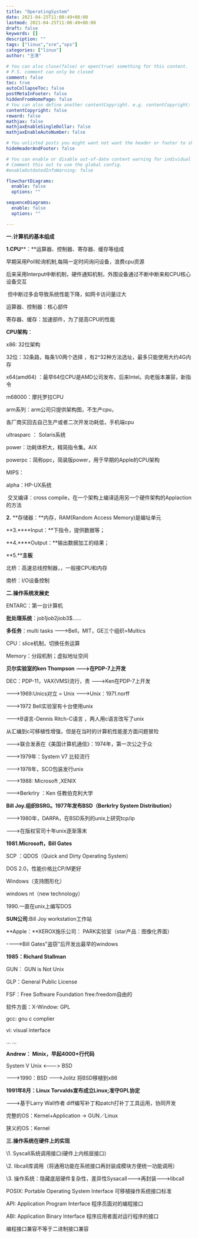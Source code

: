 ```yaml
---
title: "OperatingSystem"
date: 2021-04-25T11:00:49+08:00
lastmod: 2021-04-25T11:00:49+08:00
draft: false
keywords: []
description: ""
tags: ["linux","sre","ops"]
categories: ["linux"]
author: "王清"

# You can also close(false) or open(true) something for this content.
# P.S. comment can only be closed
comment: false
toc: true
autoCollapseToc: false
postMetaInFooter: false
hiddenFromHomePage: false
# You can also define another contentCopyright. e.g. contentCopyright: "This is another copyright."
contentCopyright: false
reward: false
mathjax: false
mathjaxEnableSingleDollar: false
mathjaxEnableAutoNumber: false

# You unlisted posts you might want not want the header or footer to show
hideHeaderAndFooter: false

# You can enable or disable out-of-date content warning for individual post.
# Comment this out to use the global config.
#enableOutdatedInfoWarning: false

flowchartDiagrams:
  enable: false
  options: ""

sequenceDiagrams: 
  enable: false
  options: ""

---
```


**一.计算机的基本组成**

  **1.CPU****：**运算器、控制器、寄存器、缓存等组成

  早期采用Poll轮询机制,每隔一定时间询问设备，浪费cpu资源

  后来采用Interput中断机制，硬件通知机制，外围设备通过不断中断来和CPU核心设备交互

​     但中断过多会导致系统性能下降，如网卡访问量过大

运算器、控制器：核心部件

寄存器、缓存：加速部件，为了提高CPU的性能

**CPU架构**：

x86: 32位架构

32位：32条路，每条1/0两个选择 ，有2^32种方法选址，最多只能使用大约4G内存

x64(amd64) ：最早64位CPU是AMD公司发布，后来Intel。向老版本兼容，新指令

m68000：摩托罗拉CPU

arm系列：arm公司只提供架构图，不生产cpu，

各厂商买回去自己生产或者二次开发功耗低，手机端cpu

ultrasparc ： Solaris系统

power：功耗体积大，精简指令集。AIX

powerpc：简称ppc，简装版power，用于早期的Apple的CPU架构

MIPS：

alpha：HP-UX系统

​     交叉编译：cross compile，在一个架构上编译适用另一个硬件架构的Applaction的方法

  **2.** **存储器：**内存，RAM(Random Access Memory)是编址单元

  **3.****Input：**下指令，提供数据等；

  **4.****Output：**输出数据加工的结果；

  **5.****主板**

  北桥：高速总线控制器，，一般接CPU和内存

 南桥：I/O设备控制

 

 

 

**二.操作系统发展史**

 ENTARC：第一台计算机

 **批处理系统**：job1$job2$jiob3$......

 **多任务**：multi tasks  --->Bell，MIT，GE三个组织=Multics

CPU：slice机制，切换任务运算

Memory：分段机制；虚拟地址空间

 **贝尔实验室的ken Thompson --->在PDP-7上开发**

DEC：PDP-11，VAX(VMS)流行，贵 --->Ken在PDP-7上开发

--->1969:Unics对立 = Unix --->Unix：1971.norff

--->1972 Bell实验室有十台使用unix

--->B语言-Dennis Ritch-C语言 ，两人用c语言改写了unix

 从汇编到c可移植性增强，但是在当时的计算机性能差方面问题冒险

--->联合发表在《美国计算机通信》：1974年，第一次公之于众

--->1979年：System V7 比较流行

--->1978年，SCO包装发行unix

--->1988: Microsoft ,XENIX

--->Berkrlry ：Ken 任教伯克利大学

**Bill Joy.组织BSRG。1977年发布BSD（Berkrlry System Distribution）**

--->1980年，DARPA，在BSD系列的unix上研究tcp/ip

--->在版权官司十年unix逐渐落末

 **1981.Microsoft，Bill Gates**

SCP ：QDOS（Quick and Dirty Operating System）

DOS 2.0，性能价格比CP/M更好

Windows（支持图形化）

  windows nt（new technology）

1990.一直在unix上编写DOS

 **SUN公司**:Bill Joy  workstation工作站

 **Apple：**XEROX施乐公司： PARK实验室（star产品：图像化界面） 

---->Bill Gates"盗窃"后开发出最早的windows

 **1985：Richard Stallman**

GUN： GUN is Not Unix

 GLP：General Public License

 FSF：Free Software Foundation  free:freedom自由的

软件方面：X-Window: GPL

gcc: gnu c complier

vi: visual interface

... ...        

 **Andrew： Minix，早起4000+行代码**    

System V Unix <---> BSD

--->1990：BSD --->Jolitz 将BSD移植到x86

 **1991年8月：Linux Torvalds宣布成立Linux;准守GPL协定**

--->基于Larry Wall作者 diff编写补丁和patch打补丁工具运用，协同开发

 完整的OS：Kernel+Application -> GUN／Linux

狭义的OS：Kernel    

 

 

**三.操作系统在硬件上的实现**

\1. Syscall系统调用接口(硬件上内核层接口)

\2. libcall库调用（将通用功能在系统接口再封装成模块方便统一功能调用）

\3. 操作系统：隐藏底层硬件复杂性，差异性Sysacall--->再封装--->libcall

POSIX: Portable Operating System Interface 可移植操作系统接口标准

API: Application Program Interface 程序员面对的编程接口

ABI: Application Binary Interface 程序应用者面对运行程序的接口

编程接口兼容不等于二进制接口兼容
